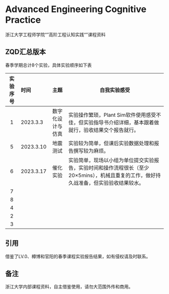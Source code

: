 # Advanced Engineering Cognitive Practice

浙江大学工程师学院“”高阶工程认知实践“”课程资料

## ZQD汇总版本

春季学期总计8个实验，具体实验顺序如下表

| 实验序号 | 时间      |       主题       | 自我实验感受                                                                                                                            |
| :------: | :-------- | :--------------: | --------------------------------------------------------------------------------------------------------------------------------------- |
|    1    | 2023.3.3  | 数字化设计与仿真 | 实验操作繁琐，Plant Sim软件使用感受不佳，但实验指导书介绍详细，基本跟着做就行，验收结果交个报告就行。                                   |
|    5    | 2023.3.10 |     地震测试     | 实验较为简单，但课后实验数据处理和报告撰写较为麻烦。                                                                                    |
|    6    | 2023.3.17 |     催化实验     | 实验简单，现场以小组为单位提交实验报告，实验时间和操作流程很长（至少20×5mins），机械且重复的工作，做好持久战准备，但实验验收结果较水。 |
|    7    |           |                  |                                                                                                                                         |
|    8    |           |                  |                                                                                                                                         |
|    4    |           |                  |                                                                                                                                         |
|    2    |           |                  |                                                                                                                                         |
|    3    |           |                  |                                                                                                                                         |

## 引用

借鉴了LV.0、樽博和官阳的春季课程实验报告结果，如有侵权请及时联系。

## 备注

浙江大学内部课程资料，自主借鉴使用，请勿大范围外传和商用。
